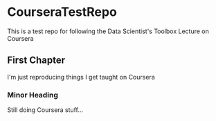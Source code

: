 # CourseraTestRepo
This is a test repo for following the Data Scientist's Toolbox Lecture on Coursera 

## First Chapter
I'm just reproducing things I get taught on Coursera

### Minor Heading
Still doing Coursera stuff...
